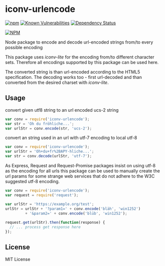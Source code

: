 # iconv-urlencode

[![npm](https://img.shields.io/npm/v/iconv-urlencode.svg)](https://www.npmjs.com/package/iconv-urlencode)
[![Known Vulnerabilities](https://snyk.io/test/github/trilobyte-berlin/node-iconv-urlencode/badge.svg)](https://snyk.io/test/github/trilobyte-berlin/node-iconv-urlencode)
[![Dependency Status](https://david-dm.org/trilobyte-berlin/node-iconv-urlencode.svg)](https://david-dm.org/trilobyte-berlin/node-iconv-urlencode)

[![NPM](https://nodei.co/npm/iconv-urlencode.png?downloads=true&stars=true)](https://nodei.co/npm/iconv-urlencode/)

Node package to encode and decode url-encoded strings from/to every possible encoding

This package uses *iconv-lite* for the encoding from/to different character sets. Therefore 
all encodings supported by this package can be used here.

The converted string is than url-encoded according to the HTML5 specification. The decoding 
works too - first url-decoded and than converted from the desired charset with *iconv-lite*.

## Usage

convert given utf8 string to an url encoded ucs-2 string

```javascript
var conv = require('iconv-urlencode');
var str = 'Oh du fröhliche...';
var urlStr = conv.encode(str, 'ucs-2');
```

convert an string used in an url with utf-7 encoding to local utf-8

```javascript
var conv = require('iconv-urlencode');
var urlStr = 'Oh+du+fr%2BAPY-hliche...';
var str = conv.decode(urlStr, 'utf-7');
```

As Express, Request and Request-Promise packages insist on using utf-8 as the encoding for all urls
this package can be used to manually create the url params for some strange web services that do not
adhere to the W3C suggested utf-8 encoding.

```javascript
var conv = require('iconv-urlencode');
var request = require('request');

var urlStr = 'https://example.org/test';
urlStr = urlStr + '?param1=' + conv.encode('bläh', 'win1252') 
         + '&param2=' + conv.encode('blüb', 'win1252');
         
request.get(urlStr).then(function(response) {
  // ... process get response here
});

```

## License

MIT License
